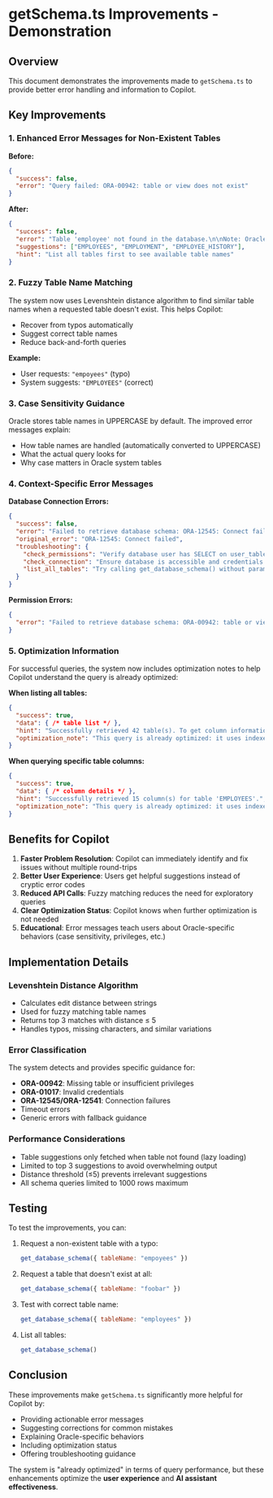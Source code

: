 # getSchema.ts Improvements - Demonstration

## Overview
This document demonstrates the improvements made to `getSchema.ts` to provide better error handling and information to Copilot.

## Key Improvements

### 1. Enhanced Error Messages for Non-Existent Tables

**Before:**
```json
{
  "success": false,
  "error": "Query failed: ORA-00942: table or view does not exist"
}
```

**After:**
```json
{
  "success": false,
  "error": "Table 'employee' not found in the database.\n\nNote: Oracle table names are case-sensitive when queried from system tables. The table name is automatically converted to UPPERCASE ('EMPLOYEE') in the query.\n\nDid you mean one of these tables?\n  - EMPLOYEES\n  - EMPLOYMENT\n  - EMPLOYEE_HISTORY\n\nTo get the schema for any of these tables, use:\n  { \"tableName\": \"EMPLOYEES\" }",
  "suggestions": ["EMPLOYEES", "EMPLOYMENT", "EMPLOYEE_HISTORY"],
  "hint": "List all tables first to see available table names"
}
```

### 2. Fuzzy Table Name Matching

The system now uses Levenshtein distance algorithm to find similar table names when a requested table doesn't exist. This helps Copilot:
- Recover from typos automatically
- Suggest correct table names
- Reduce back-and-forth queries

**Example:**
- User requests: `"empoyees"` (typo)
- System suggests: `"EMPLOYEES"` (correct)

### 3. Case Sensitivity Guidance

Oracle stores table names in UPPERCASE by default. The improved error messages explain:
- How table names are handled (automatically converted to UPPERCASE)
- What the actual query looks for
- Why case matters in Oracle system tables

### 4. Context-Specific Error Messages

**Database Connection Errors:**
```json
{
  "success": false,
  "error": "Failed to retrieve database schema: ORA-12545: Connect failed\n\nCannot connect to database. Please check:\n  1. Database is running\n  2. Connection string is correct (format: hostname:port/servicename)\n  3. Network connectivity to the database",
  "original_error": "ORA-12545: Connect failed",
  "troubleshooting": {
    "check_permissions": "Verify database user has SELECT on user_tables and user_tab_columns",
    "check_connection": "Ensure database is accessible and credentials are correct",
    "list_all_tables": "Try calling get_database_schema() without parameters to list all tables"
  }
}
```

**Permission Errors:**
```json
{
  "error": "Failed to retrieve database schema: ORA-00942: table or view does not exist\n\nThis error suggests the database user does not have SELECT privileges on system tables (user_tables, user_tab_columns).\nPlease ensure the database user has appropriate SELECT privileges."
}
```

### 5. Optimization Information

For successful queries, the system now includes optimization notes to help Copilot understand the query is already optimized:

**When listing all tables:**
```json
{
  "success": true,
  "data": { /* table list */ },
  "hint": "Successfully retrieved 42 table(s). To get column information for a specific table, call this tool again with the tableName parameter.",
  "optimization_note": "This query is already optimized: it uses indexed system tables (user_tables) with minimal columns and limits results to 1000 rows."
}
```

**When querying specific table columns:**
```json
{
  "success": true,
  "data": { /* column details */ },
  "hint": "Successfully retrieved 15 column(s) for table 'EMPLOYEES'.",
  "optimization_note": "This query is already optimized: it uses indexed system tables (user_tab_columns) with direct table name lookup and limits results to 1000 rows."
}
```

## Benefits for Copilot

1. **Faster Problem Resolution**: Copilot can immediately identify and fix issues without multiple round-trips
2. **Better User Experience**: Users get helpful suggestions instead of cryptic error codes
3. **Reduced API Calls**: Fuzzy matching reduces the need for exploratory queries
4. **Clear Optimization Status**: Copilot knows when further optimization is not needed
5. **Educational**: Error messages teach users about Oracle-specific behaviors (case sensitivity, privileges, etc.)

## Implementation Details

### Levenshtein Distance Algorithm
- Calculates edit distance between strings
- Used for fuzzy matching table names
- Returns top 3 matches with distance ≤ 5
- Handles typos, missing characters, and similar variations

### Error Classification
The system detects and provides specific guidance for:
- **ORA-00942**: Missing table or insufficient privileges
- **ORA-01017**: Invalid credentials
- **ORA-12545/ORA-12541**: Connection failures
- Timeout errors
- Generic errors with fallback guidance

### Performance Considerations
- Table suggestions only fetched when table not found (lazy loading)
- Limited to top 3 suggestions to avoid overwhelming output
- Distance threshold (≤5) prevents irrelevant suggestions
- All schema queries limited to 1000 rows maximum

## Testing

To test the improvements, you can:

1. Request a non-existent table with a typo:
   ```javascript
   get_database_schema({ tableName: "empoyees" })
   ```

2. Request a table that doesn't exist at all:
   ```javascript
   get_database_schema({ tableName: "foobar" })
   ```

3. Test with correct table name:
   ```javascript
   get_database_schema({ tableName: "employees" })
   ```

4. List all tables:
   ```javascript
   get_database_schema()
   ```

## Conclusion

These improvements make `getSchema.ts` significantly more helpful for Copilot by:
- Providing actionable error messages
- Suggesting corrections for common mistakes
- Explaining Oracle-specific behaviors
- Including optimization status
- Offering troubleshooting guidance

The system is "already optimized" in terms of query performance, but these enhancements optimize the **user experience** and **AI assistant effectiveness**.
